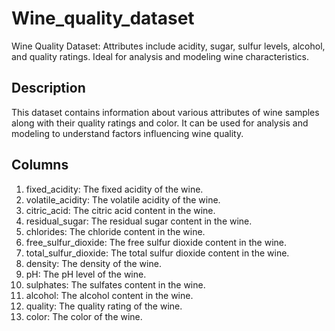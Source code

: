 # Wine_quality_dataset
Wine Quality Dataset: Attributes include acidity, sugar, sulfur levels, alcohol, and quality ratings. Ideal for analysis and modeling wine characteristics.
## Description
This dataset contains information about various attributes of wine samples along with their quality ratings and color. It can be used for analysis and modeling to understand factors influencing wine quality.

## Columns
1. fixed_acidity: The fixed acidity of the wine.
2. volatile_acidity: The volatile acidity of the wine.
3. citric_acid: The citric acid content in the wine.
4. residual_sugar: The residual sugar content in the wine.
5. chlorides: The chloride content in the wine.
6. free_sulfur_dioxide: The free sulfur dioxide content in the wine.
7. total_sulfur_dioxide: The total sulfur dioxide content in the wine.
8. density: The density of the wine.
9. pH: The pH level of the wine.
10. sulphates: The sulfates content in the wine.
11. alcohol: The alcohol content in the wine.
12. quality: The quality rating of the wine.
13. color: The color of the wine.
